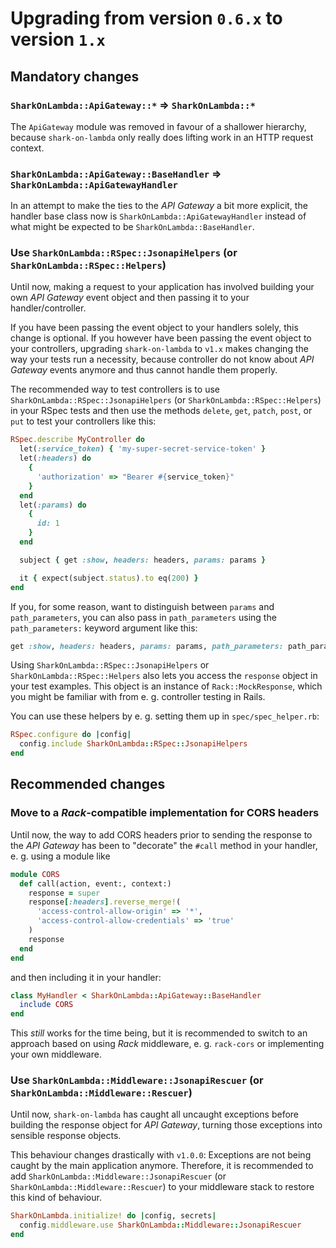 # Upgrading from version `0.6.x` to version `1.x`

## Mandatory changes

### `SharkOnLambda::ApiGateway::*` => `SharkOnLambda::*`

The `ApiGateway` module was removed in favour of a shallower hierarchy, because
`shark-on-lambda` only really does lifting work in an HTTP request context.

### `SharkOnLambda::ApiGateway::BaseHandler` => `SharkOnLambda::ApiGatewayHandler`

In an attempt to make the ties to the _API Gateway_ a bit more explicit, the
handler base class now is `SharkOnLambda::ApiGatewayHandler` instead of what
might be expected to be `SharkOnLambda::BaseHandler`.  

### Use `SharkOnLambda::RSpec::JsonapiHelpers` (or `SharkOnLambda::RSpec::Helpers`)

Until now, making a request to your application has involved building your own
_API Gateway_ event object and then passing it to your handler/controller.

If you have been passing the event object to your handlers solely, this change
is optional. If you however have been passing the event object to your 
controllers, upgrading `shark-on-lambda` to `v1.x` makes changing the way your
tests run a necessity, because controller do not know about _API Gateway_ events
anymore and thus cannot handle them properly.

The recommended way to test controllers is to use 
`SharkOnLambda::RSpec::JsonapiHelpers` (or `SharkOnLambda::RSpec::Helpers`) in
your RSpec tests and then use the methods `delete`, `get`, `patch`, `post`, or
`put` to test your controllers like this:

```ruby
RSpec.describe MyController do
  let(:service_token) { 'my-super-secret-service-token' }
  let(:headers) do
    {
      'authorization' => "Bearer #{service_token}"
    }
  end    
  let(:params) do
    {
      id: 1
    }
  end

  subject { get :show, headers: headers, params: params }

  it { expect(subject.status).to eq(200) }
end
```

If you, for some reason, want to distinguish between `params` and 
`path_parameters`, you can also pass in `path_parameters` using the
`path_parameters:` keyword argument like this:

```ruby
get :show, headers: headers, params: params, path_parameters: path_parameters
```

Using `SharkOnLambda::RSpec::JsonapiHelpers` or `SharkOnLambda::RSpec::Helpers`
also lets you access the `response` object in your test examples. This object
is an instance of `Rack::MockResponse`, which you might be familiar with from
e. g. controller testing in Rails.

You can use these helpers by e. g. setting them up in `spec/spec_helper.rb`:

```ruby
RSpec.configure do |config|
  config.include SharkOnLambda::RSpec::JsonapiHelpers
end
```

## Recommended changes

### Move to a _Rack_-compatible implementation for CORS headers

Until now, the way to add CORS headers prior to sending the response to the 
_API Gateway_ has been to "decorate" the `#call` method in your handler, e. g.
using a module like

```ruby
module CORS
  def call(action, event:, context:)
    response = super
    response[:headers].reverse_merge!(
      'access-control-allow-origin' => '*',
      'access-control-allow-credentials' => 'true'
    )
    response
  end
end
```  

and then including it in your handler:

```ruby
class MyHandler < SharkOnLambda::ApiGateway::BaseHandler
  include CORS
end
```

This _still_ works for the time being, but it is recommended to switch to an
approach based on using _Rack_ middleware, e. g. `rack-cors` or implementing
your own middleware.

### Use `SharkOnLambda::Middleware::JsonapiRescuer` (or `SharkOnLambda::Middleware::Rescuer`)

Until now, `shark-on-lambda` has caught all uncaught exceptions before building
the response object for _API Gateway_, turning those exceptions into sensible
response objects.

This behaviour changes drastically with `v1.0.0`: Exceptions are not being
caught by the main application anymore. Therefore, it is recommended to add
`SharkOnLambda::Middleware::JsonapiRescuer`
(or `SharkOnLambda::Middleware::Rescuer`) to your middleware stack to restore
this kind of behaviour.

```ruby
SharkOnLambda.initialize! do |config, secrets|
  config.middleware.use SharkOnLambda::Middleware::JsonapiRescuer
end
``` 
